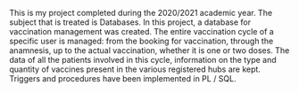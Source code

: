This is my project completed during the 2020/2021 academic year.
The subject that is treated is Databases.
In this project, a database for vaccination management was created. The entire vaccination cycle of a specific user is managed: from the booking for vaccination, through the anamnesis, up to the actual vaccination, whether it is one or two doses. The data of all the patients involved in this cycle, information on the type and quantity of vaccines present in the various registered hubs are kept.
Triggers and procedures have been implemented in PL / SQL.
